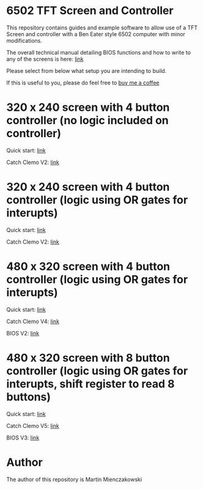 # 6502 TFT Screen and Controller

This repository contains guides and example software to allow use of a TFT Screen and controller with a Ben Eater style 6502 computer with minor modifications.

The overall technical manual detailing BIOS functions and how to write to any of the screens is here: [link](https://github.com/martinmienczakowski/6502TFTScreen/blob/d2e7c9dbbdbd956a3d5c02a5402369ba50d9747f/Edgar%20Technical%20Manual%20Version%203.pdf)

Please select from below what setup you are intending to build.

If this is useful to you, please do feel free to [buy me a coffee](https://www.buymeacoffee.com/martinmienM)

# 320 x 240 screen with 4 button controller (no logic included on controller)

Quick start: [link](https://github.com/martinmienczakowski/6502TFTScreen/blob/d2e7c9dbbdbd956a3d5c02a5402369ba50d9747f/320x280%20Simple%20Controller/320%20x%20280%20Screen%20with%204%20Button%20Controller%20(Simple).pdf)

Catch Clemo V2: [link](https://github.com/martinmienczakowski/6502TFTScreen/blob/8cd5d202a31b3329631f1b1f9869e519362fc74c/320x280%20Simple%20Controller/CatchClemoV2.s)

# 320 x 240 screen with 4 button controller (logic using OR gates for interupts)

Quick start: [link](https://github.com/martinmienczakowski/6502TFTScreen/blob/0badf81f2957e22b510c32e3e0d6cfe9e12eff58/320x280%20Logic%20Controller/320%20x%20280%20Screen%20with%204%20Button%20Controller%20(Logic).pdf)

Catch Clemo V2: [link](https://github.com/martinmienczakowski/6502TFTScreen/blob/35630cc5497a16d3914c4234668faf095cca3d6f/320x280%20Logic%20Controller/CatchClemoV2.s)

# 480 x 320 screen with 4 button controller (logic using OR gates for interupts)

Quick start: [link](https://github.com/martinmienczakowski/6502TFTScreen/blob/88f1e6ec3df9402c8e1c564de074cd102f933266/480x320%20Logic%20Controller/480%20x%20320%20Screen%20with%204%20Button%20Controller%20(Logic).pdf)

Catch Clemo V4: [link](https://github.com/martinmienczakowski/6502TFTScreen/blob/80c5814163fe7269ae269b7234637595e97a9d33/480x320%20Logic%20Controller/CatchClemoV4.s)

BIOS V2: [link](https://github.com/martinmienczakowski/6502TFTScreen/blob/7e288fd62a312b1c175e7e25f2dc6f874b238b3a/480x320%20Logic%20Controller/BIOSV2.s)

# 480 x 320 screen with 8 button controller (logic using OR gates for interupts, shift register to read 8 buttons)

Quick start: [link](https://github.com/martinmienczakowski/6502TFTScreen/blob/956e3ce532bc1c025d84b3e91523cd4bf8562855/480x320%208%20Button%20Controller/480%20x%20320%20Screen%20with%208%20Button%20Controller.pdf)

Catch Clemo V5: [link](https://github.com/martinmienczakowski/6502TFTScreen/blob/def38f060b927f4fe5a6fe883cac61b69dc27582/480x320%208%20Button%20Controller/CatchClemoV5.s)

BIOS V3: [link](https://github.com/martinmienczakowski/6502TFTScreen/blob/0e57bc6d6682c852994b09e06683f62d5e0d1948/480x320%208%20Button%20Controller/BIOSV3.s)

# Author

The author of this repository is Martin Mienczakowski
